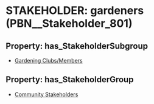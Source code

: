 # STAKEHOLDER: __gardeners__ (PBN__Stakeholder_801)

## Property: has_StakeholderSubgroup

* [Gardening Clubs/Members](PBN__StakeholderSubgroup_140)

## Property: has_StakeholderGroup

* [Community Stakeholders](PBN__StakeholderGroup_8)


